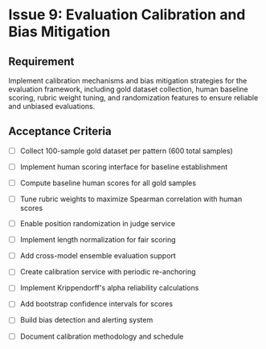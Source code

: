 # Issue 9: Evaluation Calibration and Bias Mitigation

## Requirement
Implement calibration mechanisms and bias mitigation strategies for the evaluation framework, including gold dataset collection, human baseline scoring, rubric weight tuning, and randomization features to ensure reliable and unbiased evaluations.

## Acceptance Criteria
- [ ] Collect 100-sample gold dataset per pattern (600 total samples)
- [ ] Implement human scoring interface for baseline establishment
- [ ] Compute baseline human scores for all gold samples
- [ ] Tune rubric weights to maximize Spearman correlation with human scores
- [ ] Enable position randomization in judge service
- [ ] Implement length normalization for fair scoring
- [ ] Add cross-model ensemble evaluation support
- [ ] Create calibration service with periodic re-anchoring
- [ ] Implement Krippendorff's alpha reliability calculations
- [ ] Add bootstrap confidence intervals for scores
- [ ] Build bias detection and alerting system
- [ ] Document calibration methodology and schedule

